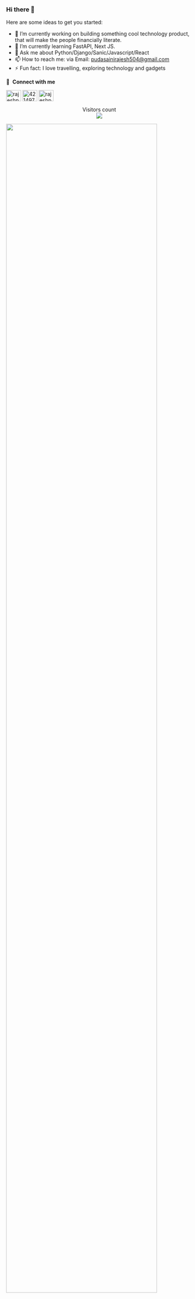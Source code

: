 ### Hi there 👋

Here are some ideas to get you started:

- 🔭 I’m currently working on building something cool technology product, that will make the people financially literate. 
- 🌱 I’m currently learning FastAPI, Next JS.
- 💬 Ask me about Python/Django/Sanic/Javascript/React
- 📫 How to reach me: via Email: pudasainirajesh504@gmail.com
- ⚡ Fun fact: I love travelling, exploring technology and gadgets

🔗 &nbsp;**Connect with me**
<p align="left">
<a href="https://www.linkedin.com/in/rajesh-pudasaini-616aab159/" target="blank"><img align="center" src="https://raw.githubusercontent.com/rahuldkjain/github-profile-readme-generator/master/src/images/icons/Social/linked-in-alt.svg" alt="rajeshpudasaini" height="30" width="40" /></a>
<a href="https://stackoverflow.com/users/11949224/rajesh-pudasaini" target="blank"><img align="center" src="https://raw.githubusercontent.com/rahuldkjain/github-profile-readme-generator/master/src/images/icons/Social/stack-overflow.svg" alt="4214976" height="30" width="40" /></a>
<a href="https://www.instagram.com/razace_pudasaini/" target="blank"><img align="center" src="https://raw.githubusercontent.com/rahuldkjain/github-profile-readme-generator/master/src/images/icons/Social/instagram.svg" alt="rajeshpudasaini" height="30" width="40" /></a>

<p align="center"> 
  Visitors count<br>
  <img src="https://profile-counter.glitch.me/razyesh/count.svg" />
</p>

<img src="stats.gif" width="90%"><br/><br/>

